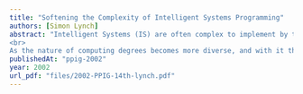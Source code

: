 ```yaml
---
title: "Softening the Complexity of Intelligent Systems Programming"
authors: [Simon Lynch]
abstract: "Intelligent Systems (IS) are often complex to implement by their nature. This presents IS tutors with a problem if they want to encourage their students to explore practical implementation issues. If tutors wish to give students concise, easy to understand, practical examples of IS they are often forced to simplify systems to a point where their functionality is no longer realistic and may additionally hide important practical issues. Alternatively tutors may encourage students to build small but real systems. This requires students to possess advanced programming abilities and takes time, limiting what can be covered in other theoretical aspects of an IS course.
<br>
As the nature of computing degrees becomes more diverse, and with it the background of students sitting IS modules, a third alternative is preferred. This paper explores an alternative which provides a suite of programming tools designed to aid students' progress with practical symbolic computation. The paper describes these tools and demonstrates their efficacy in simplifying practical aspects of IS programming."
publishedAt: "ppig-2002"
year: 2002
url_pdf: "files/2002-PPIG-14th-lynch.pdf"
---
```

